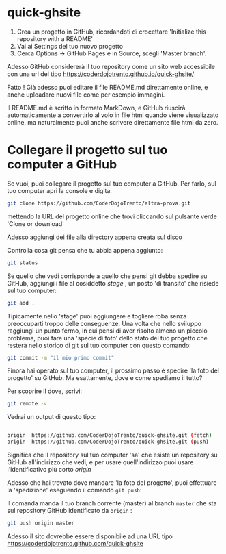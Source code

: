 
# quick-ghsite

1. Crea un progetto in GitHub, ricordandoti di crocettare 'Initialize this repository with a README' 
2. Vai ai Settings del tuo nuovo progetto
3. Cerca Options -> GitHub Pages e in Source, scegli 'Master branch'. 

Adesso GitHub considererà il tuo repository come un sito web accessibile con una url del tipo
https://coderdojotrento.github.io/quick-ghsite/

Fatto ! Già adesso puoi editare il file README.md direttamente online, e anche uploadare nuovi file come per esempio immagini.

Il README.md è scritto in formato MarkDown, e GitHub riuscirà automaticamente a convertirlo al volo in file html 
quando viene visualizzato online, ma naturalmente puoi anche scrivere direttamente file html da zero.


# Collegare il progetto sul tuo computer a GitHub

Se vuoi, puoi collegare il progetto sul tuo computer a GitHub. Per farlo, sul tuo computer apri la console e digita:

```bash
git clone https://github.com/CoderDojoTrento/altra-prova.git
```

mettendo la URL del progetto online che trovi cliccando sul pulsante verde 'Clone or download'

Adesso aggiungi dei file alla directory appena creata sul disco

Controlla cosa git pensa che tu abbia appena aggiunto:

```bash
git status
```


Se quello che vedi corrisponde a quello che pensi git debba spedire su GitHub, aggiungi i file al cosiddetto _stage_ , un posto 
'di transito' che risiede sul tuo computer:

```bash
git add .
```

Tipicamente nello 'stage' puoi aggiungere e togliere roba senza preoccuparti troppo delle conseguenze. Una volta che nello 
sviluppo raggiungi un punto fermo, in cui pensi di aver risolto almeno un piccolo problema, puoi fare una 'specie di foto'
 dello stato del tuo progetto che resterà nello storico di git sul tuo computer con questo comando:

```bash
git commit -m "il mio primo commit"
```

Finora hai operato sul tuo computer, il prossimo passo è spedire 'la foto del progetto' su GitHub. Ma esattamente, dove e come
spediamo il tutto?

Per scoprire il dove, scrivi:

```bash
git remote -v

```

Vedrai un output di questo tipo:

```bash

origin  https://github.com/CoderDojoTrento/quick-ghsite.git (fetch)
origin  https://github.com/CoderDojoTrento/quick-ghsite.git (push)

```
Significa che il repository sul tuo computer 'sa' che esiste un repository su GitHub all'indirizzo che vedi, e per 
usare quell'indirizzo puoi usare l'identificativo più corto _origin_


Adesso che hai trovato dove mandare 'la foto del progetto', puoi effettuare la 'spedizione' eseguendo il comando `git push`:

Il comanda manda il tuo branch corrente (master) al branch `master` che sta sul repository GitHub identificato da `origin` :

```bash
git push origin master
```


Adesso il sito dovrebbe essere disponibile ad una URL tipo https://coderdojotrento.github.com/quick-ghsite